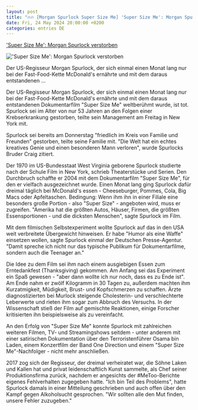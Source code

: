 ```yaml
---
layout: post
title: "🔥🔥 [Morgan Spurlock Super Size Me] 'Super Size Me': Morgan Spurlock verstorben"
date: Fri, 24 May 2024 20:00:00 +0200
categories: entries DE
---
```

['Super Size Me': Morgan Spurlock verstorben](https://k.at/promis/super-size-me-morgan-spurlock-verstorben/402904435)

!['Super Size Me': Morgan Spurlock verstorben](https://image.k.at/images/facebook/8740617/81412305879794358_BLD_Online.jpg)

Der US-Regisseur Morgan Spurlock, der sich einmal einen Monat lang nur bei der Fast-Food-Kette McDonald's ernährte und mit dem daraus entstandenen ...

Der US-Regisseur Morgan Spurlock, der sich einmal einen Monat lang nur bei der Fast-Food-Kette McDonald's ernährte und mit dem daraus entstandenen Dokumentarfilm "Super Size Me" weltberühmt wurde, ist tot. Spurlock sei im Alter von nur 53 Jahren an den Folgen einer Krebserkrankung gestorben, teilte sein Management am Freitag in New York mit.

Spurlock sei bereits am Donnerstag "friedlich im Kreis von Familie und Freunden" gestorben, teilte seine Familie mit. "Die Welt hat ein echtes kreatives Genie und einen besonderen Mann verloren", wurde Spurlocks Bruder Craig zitiert.

Der 1970 im US-Bundesstaat West Virginia geborene Spurlock studierte nach der Schule Film in New York, schrieb Theaterstücke und Serien. Den Durchbruch schaffte er 2004 mit dem Dokumentarfilm "Super Size Me", für den er vielfach ausgezeichnet wurde. Einen Monat lang ging Spurlock dafür dreimal täglich bei McDonald's essen - Cheeseburger, Pommes, Cola, Big Macs oder Apfeltaschen. Bedingung: Wenn ihm ihn in einer Filiale eine besonders große Portion - also "Super Size" - angeboten wird, muss er zugreifen. "Amerika hat die größten Autos, Häuser, Firmen, die größten Essensportionen - und die dicksten Menschen", sagte Spurlock im Film.

Mit dem filmischen Selbstexperiment wollte Spurlock auf das in den USA weit verbreitete Übergewicht hinweisen. Er habe "Humor als eine Waffe" einsetzen wollen, sagte Spurlock einmal der Deutschen Presse-Agentur. "Damit spreche ich nicht nur das typische Publikum für Dokumentarfilme, sondern auch die Teenager an."

Die Idee zu dem Film sei ihm nach einem ausgiebigen Essen zum Erntedankfest (Thanksgiving) gekommen. Am Anfang sei das Experiment ein Spaß gewesen - "aber dann wollte ich nur noch, dass es zu Ende ist". Am Ende nahm er zwölf Kilogramm in 30 Tagen zu, außerdem machten ihm Kurzatmigkeit, Müdigkeit, Brust- und Kopfschmerzen zu schaffen. Ärzte diagnostizierten bei Murlock steigende Cholesterin- und verschlechterte Leberwerte und rieten ihm sogar zum Abbruch des Versuchs. In der Wissenschaft stieß der Film auf gemischte Reaktionen, einige Forscher kritisierten ihn beispielsweise als zu vereinfacht.

An den Erfolg von "Super Size Me" konnte Spurlock mit zahlreichen weiteren Filmen, TV- und Streamingshows seitdem - unter anderem mit einer satirischen Dokumentation über den Terroristenführer Osama bin Laden, einem Konzertfilm der Band One Direction und einem "Super Size Me"-Nachfolger - nicht mehr anschließen.

2017 zog sich der Regisseur, der dreimal verheiratet war, die Söhne Laken und Kallen hat und privat leidenschaftlich Kunst sammelte, als Chef seiner Produktionsfirma zurück, nachdem er angesichts der #MeToo-Berichte eigenes Fehlverhalten zugegeben hatte. "Ich bin Teil des Problems", hatte Spurlock damals in einer Mitteilung geschrieben und auch offen über den Kampf gegen Alkoholsucht gesprochen. "Wir sollten alle den Mut finden, unsere Fehler zuzugeben."


